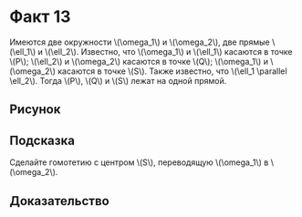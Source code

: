 # Факт 13

Имеются две окружности \\(\omega\_1\\) и \\(\omega\_2\\), две прямые 
\\(\ell\_1\\) и \\(\ell\_2\\). Известно, что \\(\omega\_1\\) и 
\\(\ell\_1\\) касаются в точке \\(P\\); \\(\ell\_2\\) и \\(\omega\_2\\) 
касаются в точке \\(Q\\); \\(\omega\_1\\) и \\(\omega\_2\\) касаются в 
точке \\(S\\). Также известно, что \\(\ell\_1 \parallel \ell\_2\\). 
Тогда \\(P\\), \\(Q\\) и \\(S\\) лежат на одной прямой.


## Рисунок


## Подсказка
Сделайте гомотетию с центром \\(S\\), переводящую \\(\omega\_1\\) в 
\\(\omega\_2\\).


## Доказательство
